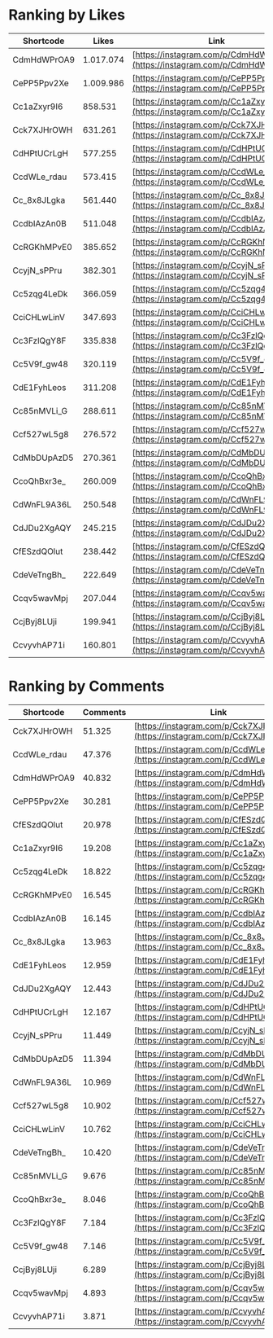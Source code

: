 # Ranking by Likes

| Shortcode   | Likes     | Link |
| ----        | ----      | ---- |
| CdmHdWPrOA9 | 1.017.074 | [https://instagram.com/p/CdmHdWPrOA9](https://instagram.com/p/CdmHdWPrOA90) |
| CePP5Ppv2Xe | 1.009.986 | [https://instagram.com/p/CePP5Ppv2Xe](https://instagram.com/p/CePP5Ppv2Xe0) |
| Cc1aZxyr9I6 | 858.531   | [https://instagram.com/p/Cc1aZxyr9I6](https://instagram.com/p/Cc1aZxyr9I60) |
| Cck7XJHrOWH | 631.261   | [https://instagram.com/p/Cck7XJHrOWH](https://instagram.com/p/Cck7XJHrOWH0) |
| CdHPtUCrLgH | 577.255   | [https://instagram.com/p/CdHPtUCrLgH](https://instagram.com/p/CdHPtUCrLgH0) |
| CcdWLe_rdau | 573.415   | [https://instagram.com/p/CcdWLe_rdau](https://instagram.com/p/CcdWLe_rdau0) |
| Cc_8x8JLgka | 561.440   | [https://instagram.com/p/Cc_8x8JLgka](https://instagram.com/p/Cc_8x8JLgka0) |
| CcdbIAzAn0B | 511.048   | [https://instagram.com/p/CcdbIAzAn0B](https://instagram.com/p/CcdbIAzAn0B0) |
| CcRGKhMPvE0 | 385.652   | [https://instagram.com/p/CcRGKhMPvE0](https://instagram.com/p/CcRGKhMPvE00) |
| CcyjN_sPPru | 382.301   | [https://instagram.com/p/CcyjN_sPPru](https://instagram.com/p/CcyjN_sPPru0) |
| Cc5zqg4LeDk | 366.059   | [https://instagram.com/p/Cc5zqg4LeDk](https://instagram.com/p/Cc5zqg4LeDk0) |
| CciCHLwLinV | 347.693   | [https://instagram.com/p/CciCHLwLinV](https://instagram.com/p/CciCHLwLinV0) |
| Cc3FzlQgY8F | 335.838   | [https://instagram.com/p/Cc3FzlQgY8F](https://instagram.com/p/Cc3FzlQgY8F0) |
| Cc5V9f_gw48 | 320.119   | [https://instagram.com/p/Cc5V9f_gw48](https://instagram.com/p/Cc5V9f_gw480) |
| CdE1FyhLeos | 311.208   | [https://instagram.com/p/CdE1FyhLeos](https://instagram.com/p/CdE1FyhLeos0) |
| Cc85nMVLi_G | 288.611   | [https://instagram.com/p/Cc85nMVLi_G](https://instagram.com/p/Cc85nMVLi_G0) |
| Ccf527wL5g8 | 276.572   | [https://instagram.com/p/Ccf527wL5g8](https://instagram.com/p/Ccf527wL5g80) |
| CdMbDUpAzD5 | 270.361   | [https://instagram.com/p/CdMbDUpAzD5](https://instagram.com/p/CdMbDUpAzD50) |
| CcoQhBxr3e_ | 260.009   | [https://instagram.com/p/CcoQhBxr3e_](https://instagram.com/p/CcoQhBxr3e_0) |
| CdWnFL9A36L | 250.548   | [https://instagram.com/p/CdWnFL9A36L](https://instagram.com/p/CdWnFL9A36L0) |
| CdJDu2XgAQY | 245.215   | [https://instagram.com/p/CdJDu2XgAQY](https://instagram.com/p/CdJDu2XgAQY0) |
| CfESzdQOlut | 238.442   | [https://instagram.com/p/CfESzdQOlut](https://instagram.com/p/CfESzdQOlut0) |
| CdeVeTngBh_ | 222.649   | [https://instagram.com/p/CdeVeTngBh_](https://instagram.com/p/CdeVeTngBh_0) |
| Ccqv5wavMpj | 207.044   | [https://instagram.com/p/Ccqv5wavMpj](https://instagram.com/p/Ccqv5wavMpj0) |
| CcjByj8LUji | 199.941   | [https://instagram.com/p/CcjByj8LUji](https://instagram.com/p/CcjByj8LUji0) |
| CcvyvhAP71i | 160.801   | [https://instagram.com/p/CcvyvhAP71i](https://instagram.com/p/CcvyvhAP71i0) |


# Ranking by Comments

| Shortcode   | Comments | Link |
| ----        | ----     | ---- |
| Cck7XJHrOWH | 51.325   | [https://instagram.com/p/Cck7XJHrOWH](https://instagram.com/p/Cck7XJHrOWH0) |
| CcdWLe_rdau | 47.376   | [https://instagram.com/p/CcdWLe_rdau](https://instagram.com/p/CcdWLe_rdau0) |
| CdmHdWPrOA9 | 40.832   | [https://instagram.com/p/CdmHdWPrOA9](https://instagram.com/p/CdmHdWPrOA90) |
| CePP5Ppv2Xe | 30.281   | [https://instagram.com/p/CePP5Ppv2Xe](https://instagram.com/p/CePP5Ppv2Xe0) |
| CfESzdQOlut | 20.978   | [https://instagram.com/p/CfESzdQOlut](https://instagram.com/p/CfESzdQOlut0) |
| Cc1aZxyr9I6 | 19.208   | [https://instagram.com/p/Cc1aZxyr9I6](https://instagram.com/p/Cc1aZxyr9I60) |
| Cc5zqg4LeDk | 18.822   | [https://instagram.com/p/Cc5zqg4LeDk](https://instagram.com/p/Cc5zqg4LeDk0) |
| CcRGKhMPvE0 | 16.545   | [https://instagram.com/p/CcRGKhMPvE0](https://instagram.com/p/CcRGKhMPvE00) |
| CcdbIAzAn0B | 16.145   | [https://instagram.com/p/CcdbIAzAn0B](https://instagram.com/p/CcdbIAzAn0B0) |
| Cc_8x8JLgka | 13.963   | [https://instagram.com/p/Cc_8x8JLgka](https://instagram.com/p/Cc_8x8JLgka0) |
| CdE1FyhLeos | 12.959   | [https://instagram.com/p/CdE1FyhLeos](https://instagram.com/p/CdE1FyhLeos0) |
| CdJDu2XgAQY | 12.443   | [https://instagram.com/p/CdJDu2XgAQY](https://instagram.com/p/CdJDu2XgAQY0) |
| CdHPtUCrLgH | 12.167   | [https://instagram.com/p/CdHPtUCrLgH](https://instagram.com/p/CdHPtUCrLgH0) |
| CcyjN_sPPru | 11.449   | [https://instagram.com/p/CcyjN_sPPru](https://instagram.com/p/CcyjN_sPPru0) |
| CdMbDUpAzD5 | 11.394   | [https://instagram.com/p/CdMbDUpAzD5](https://instagram.com/p/CdMbDUpAzD50) |
| CdWnFL9A36L | 10.969   | [https://instagram.com/p/CdWnFL9A36L](https://instagram.com/p/CdWnFL9A36L0) |
| Ccf527wL5g8 | 10.902   | [https://instagram.com/p/Ccf527wL5g8](https://instagram.com/p/Ccf527wL5g80) |
| CciCHLwLinV | 10.762   | [https://instagram.com/p/CciCHLwLinV](https://instagram.com/p/CciCHLwLinV0) |
| CdeVeTngBh_ | 10.420   | [https://instagram.com/p/CdeVeTngBh_](https://instagram.com/p/CdeVeTngBh_0) |
| Cc85nMVLi_G | 9.676    | [https://instagram.com/p/Cc85nMVLi_G](https://instagram.com/p/Cc85nMVLi_G0) |
| CcoQhBxr3e_ | 8.046    | [https://instagram.com/p/CcoQhBxr3e_](https://instagram.com/p/CcoQhBxr3e_0) |
| Cc3FzlQgY8F | 7.184    | [https://instagram.com/p/Cc3FzlQgY8F](https://instagram.com/p/Cc3FzlQgY8F0) |
| Cc5V9f_gw48 | 7.146    | [https://instagram.com/p/Cc5V9f_gw48](https://instagram.com/p/Cc5V9f_gw480) |
| CcjByj8LUji | 6.289    | [https://instagram.com/p/CcjByj8LUji](https://instagram.com/p/CcjByj8LUji0) |
| Ccqv5wavMpj | 4.893    | [https://instagram.com/p/Ccqv5wavMpj](https://instagram.com/p/Ccqv5wavMpj0) |
| CcvyvhAP71i | 3.871    | [https://instagram.com/p/CcvyvhAP71i](https://instagram.com/p/CcvyvhAP71i0) |
